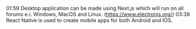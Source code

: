 01:59 Desktop application can be made using Next.js which will run on all forums e.i. Windows, MacOS and Linux. (https://www.electronjs.org/)
03:38 React Native is used to create mobile apps for both Android and IOS.
